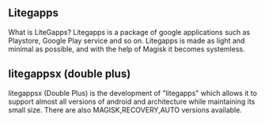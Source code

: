 ## Litegapps
What is LiteGapps? Litegapps is a package of google applications such as Playstore, Google Play service and so on. Litegapps is made as light and minimal as possible, and with the help of Magisk it becomes systemless.
## litegappsx (double plus)
litegappsx (Double Plus) is the development of "litegapps" which allows it to support almost all versions of android and architecture while maintaining its small size. There are also MAGISK,RECOVERY,AUTO versions available.
